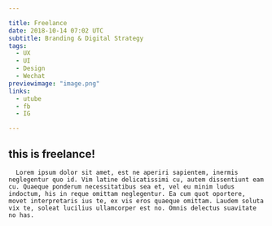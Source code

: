 ```yaml
---

title: Freelance
date: 2018-10-14 07:02 UTC
subtitle: Branding & Digital Strategy
tags:
  - UX
  - UI
  - Design
  - Wechat
previewimage: "image.png"
links:
  - utube
  - fb
  - IG

---
```



<div class="project-container">
    <h2 style="text-align: left;">this is freelance!</h2>
    <div class="project-text">

      Lorem ipsum dolor sit amet, est ne aperiri sapientem, inermis neglegentur quo id. Vim latine delicatissimi cu, autem dissentiunt eam cu. Quaeque ponderum necessitatibus sea et, vel eu minim ludus indoctum, his in reque omittam neglegentur. Ea cum quot oportere, movet interpretaris ius te, ex vis eros quaeque omittam. Laudem soluta vix te, soleat lucilius ullamcorper est no. Omnis delectus suavitate no has.

  </div>
  </div>
